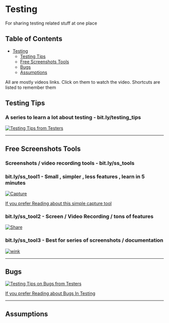 # Testing
For sharing testing related stuff at one place 

## Table of Contents

- [Testing](#testing)
  * [Testing Tips](#testing-tips)
  * [Free Screenshots Tools](#free-screenshots-tools)
  * [Bugs](#bugs)
  * [Assumptions](#assumptions)
    
All are mostly videos links. Click on them to watch the video. Shortcuts are listed to remember them

## Testing Tips 

### A series to learn a lot about testing - bit.ly/testing_tips
[![Testing Tips from Testers](https://i.ytimg.com/vi/BtpHIuT1-gI/0.jpg)](https://www.youtube.com/watch?v=BtpHIuT1-gI)

<hr>

## Free Screenshots Tools

### Screenshots / video recording tools - bit.ly/ss_tools

### bit.ly/ss_tool1 - Small , simpler , less features , learn in 5 minutes
[![Capture](https://i.ytimg.com/vi/c_Yo6ENbJAQ/0.jpg)](https://bit.ly/ss_tool1)

[If you prefer Reading about this simple capture tool](https://udzial.com/light-weight-screen-capture-tool/)

### bit.ly/ss_tool2 - Screen / Video Recording / tons of features
[![Share](https://i.ytimg.com/vi/Te8qVwMPyoo/0.jpg)](https://bit.ly/ss_tool1)

### bit.ly/ss_tool3  - Best for series of screenshots / documentation 
[![wink](https://i.ytimg.com/vi/tdaMuL41LzY/0.jpg)](https://bit.ly/ss_tool3)

<hr>

## Bugs
[![Testing Tips on Bugs from Testers](https://i.ytimg.com/vi/AOlL6hCE2ds/0.jpg)](https://www.youtube.com/watch?v=AOlL6hCE2ds)

[If you prefer Reading about Bugs In Testing](https://udzial.com/tester-tips-on-bugs/)

<hr>

## Assumptions

